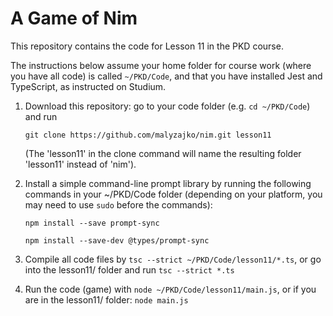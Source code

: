 # A Game of Nim

This repository contains the code for Lesson 11 in the PKD course.

The instructions below assume your home folder for course work (where you have all code) is called `~/PKD/Code`, and that you have installed Jest and TypeScript, as instructed on Studium.

1. Download this repository: go to your code folder (e.g. `cd ~/PKD/Code`) and run
   
      ```git clone https://github.com/malyzajko/nim.git lesson11```

   (The 'lesson11' in the clone command will name the resulting folder 'lesson11' instead of 'nim').
2. Install a simple command-line prompt library by running the following commands in your ~/PKD/Code folder (depending on your platform, you may need to use `sudo` before the commands):

   ```npm install --save prompt-sync```
   
   ```npm install --save-dev @types/prompt-sync```
   
3. Compile all code files by `tsc --strict ~/PKD/Code/lesson11/*.ts`, or go into the lesson11/ folder and run `tsc --strict *.ts`
4. Run the code (game) with `node ~/PKD/Code/lesson11/main.js`, or if you are in the lesson11/ folder: `node main.js`
